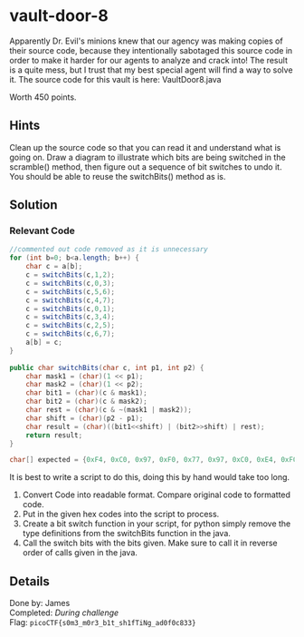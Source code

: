 # vault-door-8
Apparently Dr. Evil's minions knew that our agency was making copies of their source code, because they intentionally sabotaged this source code in order to make it harder for our agents to analyze and crack into! The result is a quite mess, but I trust that my best special agent will find a way to solve it. The source code for this vault is here: VaultDoor8.java

Worth 450 points.

## Hints
Clean up the source code so that you can read it and understand what is going on.
Draw a diagram to illustrate which bits are being switched in the scramble() method, then figure out a sequence of bit switches to undo it. You should be able to reuse the switchBits() method as is.

## Solution
### Relevant Code
```java
//commented out code removed as it is unnecessary
for (int b=0; b<a.length; b++) {
	char c = a[b];
	c = switchBits(c,1,2);
	c = switchBits(c,0,3);
	c = switchBits(c,5,6);
	c = switchBits(c,4,7);
	c = switchBits(c,0,1);
	c = switchBits(c,3,4);
	c = switchBits(c,2,5);
	c = switchBits(c,6,7);
	a[b] = c;
}
		
public char switchBits(char c, int p1, int p2) {
	char mask1 = (char)(1 << p1);
	char mask2 = (char)(1 << p2);
	char bit1 = (char)(c & mask1);
	char bit2 = (char)(c & mask2);
	char rest = (char)(c & ~(mask1 | mask2));
	char shift = (char)(p2 - p1);
	char result = (char)((bit1<<shift) | (bit2>>shift) | rest);
	return result;
}

char[] expected = {0xF4, 0xC0, 0x97, 0xF0, 0x77, 0x97, 0xC0, 0xE4, 0xF0, 0x77, 0xA4, 0xD0, 0xC5, 0x77, 0xF4, 0x86, 0xD0, 0xA5, 0x45, 0x96, 0x27, 0xB5, 0x77, 0x94, 0x85, 0xC0, 0xA5, 0xC0, 0xB4, 0xC2, 0xF0, 0xF0};
```

It is best to write a script to do this, doing this by hand would take too long.

1. Convert Code into readable format. Compare original code to formatted code.
2. Put in the given hex codes into the script to process.
3. Create a bit switch function in your script, for python simply remove the type definitions from the switchBits function in the java.
4. Call the switch bits with the bits given. Make sure to call it in reverse order of calls given in the java. 



## Details
Done by: James  
Completed: *During challenge*  
Flag: `picoCTF{s0m3_m0r3_b1t_sh1fTiNg_ad0f0c833}`  
